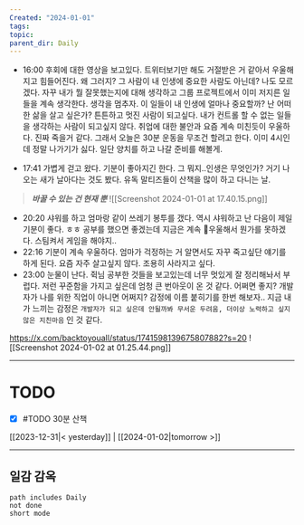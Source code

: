 ```yaml
---
Created: "2024-01-01"
tags: 
topic: 
parent_dir: Daily
---
```

- 16:00
후회에 대한 영상을 보고있다. 트위터보기만 해도 거절받은 거 같아서 우울해지고 힘들어진다. 왜 그러지? 그 사람이 내 인생에 중요한 사람도 아닌데? 나도 모르겠다. 자꾸 내가 뭘 잘못했는지에 대해 생각하고 그룹 프로젝트에서 이미 저지른 일들을 계속 생각한다. 
생각을 멈추자. 이 일들이 내 인생에 얼마나 중요할까? 난 어떠한 삶을 살고 싶은가? 튼튼하고 멋진 사람이 되고싶다. 내가 컨트롤 할 수 없는 일들을 생각하는 사람이 되고싶지 않다. 취업에 대한 불안과 요즘 계속 미친듯이 우울하다. 진짜 죽을거 같다. 
그래서 오늘은 30분 운동을 무조건 할려고 한다. 이미 4시인데 정말 나가기가 싫다. 일단 양치를 하고 나갈 준비를 해볼게. 

- 17:41
가볍게 걷고 왔다. 기분이 좋아지긴 한다. 그 뭐지..인생은 무엇인가? 거기 나오는 새가 날아다는 것도 봤다. 유독 말티즈들이 산책을 많이 하고 다니는 날. 
> ***바꿀 수 있는 건 현재 뿐***
![[Screenshot 2024-01-01 at 17.40.15.png]]

- 20:20
샤워를 하고 엄마랑 같이 쓰레기 봉투를 갰다. 역시 샤워하고 난 다음이 제일 기분이 좋다. ㅎㅎ 공부를 했으면 좋겠는데 지금은 계속 우울해서 뭔가를 못하겠다. 스팀켜서 게임을 해야지..
- 22:16
기분이 계속 우울하다. 엄마가 걱정하는 거 알면서도 자꾸 죽고싶단 얘기를 하게 된다. 요즘 자주 살고싶지 않다. 조용히 사라지고 싶다. 
- 23:00
눈물이 난다. 쥑님 공부한 것들을 보고있는데 너무 멋있게 잘 정리해놔서 부럽다. 저런 꾸준함을 가지고 싶은데 엄청 큰 번아웃이 온 것 같다. 어쩌면 좋지? 개발자가 나를 위한 직업이 아니면 어쩌지? 
감정에 이름 붙히기를 한번 해보자.. 지금 내가 느끼는 감정은 `개발자가 되고 싶은데 안될까봐 무서운 두려움, 더이상 노력하고 싶지 않은 지친마음` 인 것 같다. 

https://x.com/backtoyouall/status/1741598139675807882?s=20
![[Screenshot 2024-01-02 at 01.25.44.png]]

----
# TODO
- [x] #TODO 30분 산책
  
[[2023-12-31|< yesterday]] | [[2024-01-02|tomorrow >]]  
  
---  
## 일감 감옥  
```tasks  
path includes Daily  
not done  
short mode  
```